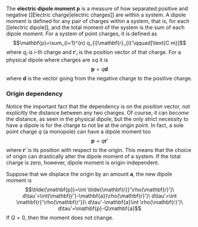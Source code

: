 The **electric dipole moment** $\mathbf{p}$ is a measure of how separated positive and negative [[Electric charge|electric charges]] are within a system. A dipole moment is defined for any pair of charges within a system, that is, for each [[electric dipole]], and the total moment of the system is the sum of each dipole moment. For a system of point charges, it is defined as
$$\mathbf{p}=\sum_{i=1}^{n} q_{i}\mathbf{r}_{i}'\qquad[\text{C m}]$$
where $q_{i}$ is $i$-th charge and $\mathbf{r}'_{i}$ is the position vector of that charge. For a physical dipole where charges are $\pm q$ it is
$$\mathbf{p}=q\mathbf{d}$$
where $\mathbf{d}$ is the vector going from the negative charge to the positive charge.
### Origin dependency
Notice the important fact that the dependency is on the *position* vector, not explicitly the distance between any two charges. Of course, it can *become* the distance, as seen in the physical dipole, but the only strict necessity to have a dipole is for the charge to not be at the origin point. In fact, a sole point charge $q$ (a monopole) can have a dipole moment too
$$\mathbf{p}=q\mathbf{r}'$$
where $\mathbf{r}'$ is its position with respect to the origin. This means that the choice of origin can drastically alter the dipole moment of a system. If the total charge is zero, however, dipole moment is origin-independent.

Suppose that we displace the origin by an amount $\mathbf{a}$, the new dipole moment is
$$\tilde{\mathbf{p}}=\int \tilde{\mathbf{r}}'\rho(\mathbf{r}')\ d\tau'=\int(\mathbf{r'}-\mathbf{a})\rho(\mathbf{r}')\ d\tau'=\int \mathbf{r}'\rho(\mathbf{r'})\ d\tau'-\mathbf{a}\int \rho(\mathbf{r}')\ d\tau'=\mathbf{p}-Q\mathbf{a}$$
If $Q=0$, then the moment does not change.